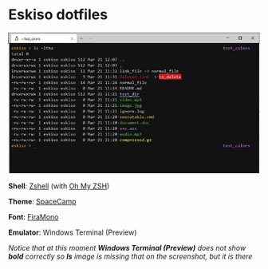# Eskiso dotfiles

![Screenshot](media/screenshot.jpg)

**Shell**: [Zshell](https://www.zsh.org/) (with [Oh My ZSH](https://ohmyz.sh/))

**Theme**: [SpaceCamp](https://github.com/jaredgorski/SpaceCamp)

**Font**:  [FiraMono](https://github.com/powerline/fonts/tree/master/FiraMono)

**Emulator**: Windows Terminal (Preview)

*Notice that at this moment **Windows Terminal (Preview)** does not show **bold** correctly so **ls** image is missing that on the screenshot, but it is there*
